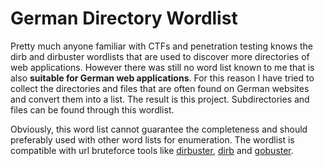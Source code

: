 German Directory Wordlist
================

Pretty much anyone familiar with CTFs and penetration testing knows the dirb and dirbuster wordlists that are used to discover more directories of web applications. However there was still no word list known to me that is also **suitable for German web applications**. For this reason I have tried to collect the directories and files that are often found on German websites and convert them into a list. The result is this project. Subdirectories and files can be found through this wordlist.

Obviously, this word list cannot guarantee the completeness and should preferably used with other word lists for enumeration. The wordlist is compatible with url bruteforce tools like [dirbuster](https://github.com/digination/dirbuster-ng), [dirb](https://github.com/v0re/dirb) and [gobuster](https://github.com/OJ/gobuster).

